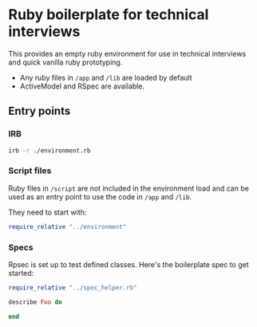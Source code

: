 # Ruby boilerplate for technical interviews

This provides an empty ruby environment for use in technical interviews and
quick vanilla ruby prototyping.

* Any ruby files in `/app` and `/lib` are loaded by default
* ActiveModel and RSpec are available.

## Entry points

### IRB

```bash
irb -r ./environment.rb
```

### Script files

Ruby files in `/script` are not included in the environment load and can
be used as an entry point to use the code in `/app` and `/lib`.

They need to start with:

```ruby
require_relative "../environment"
```

### Specs

Rpsec is set up to test defined classes. Here's the boilerplate spec
to get started:

```ruby
require_relative "../spec_helper.rb"

describe Foo do

end
```
